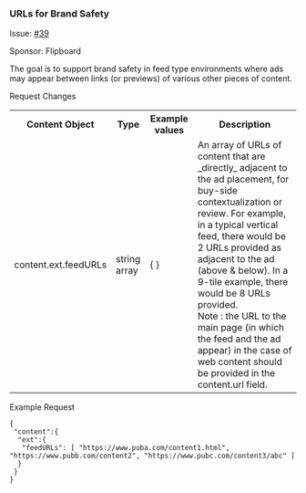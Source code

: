 ### URLs for Brand Safety

Issue: [#39](https://github.com/InteractiveAdvertisingBureau/openrtb/issues/39)

Sponsor: Flipboard

The goal is to support brand safety in feed type environments where ads may appear between links (or previews) of various other pieces of content.

Request Changes

<table>
 <tr>
  <th>Content Object</th>
  <th>Type</th>
  <th>Example values</th>
  <th>Description</th>
 </tr>
 <tr>
  <td>content.ext.feedURLs</td>
  <td>string array</td>
  <td>{ }</td>
  <td>An array of URLs of content that are _directly_ adjacent to the ad placement, for buy-side contextualization or review. For example, in a typical vertical feed, there would be 2 URLs provided as adjacent to the ad (above & below). In a 9-tile example, there would be 8 URLs provided. </br> 
   Note : the URL to the main page (in which the feed and the ad appear) in the case of web content should be provided in the content.url field.</td>
 </tr>
</table>

Example Request

```
{
 "content":{
  "ext":{
   "feedURLs": [ "https://www.puba.com/content1.html", "https://www.pubb.com/content2", "https://www.pubc.com/content3/abc" ]
  }
 }
}
```
